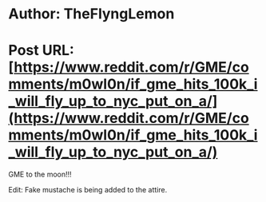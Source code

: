 # Author: TheFlyngLemon
# Post URL: [https://www.reddit.com/r/GME/comments/m0wl0n/if_gme_hits_100k_i_will_fly_up_to_nyc_put_on_a/](https://www.reddit.com/r/GME/comments/m0wl0n/if_gme_hits_100k_i_will_fly_up_to_nyc_put_on_a/)


GME to the moon!!!

Edit: Fake mustache is being added to the attire.